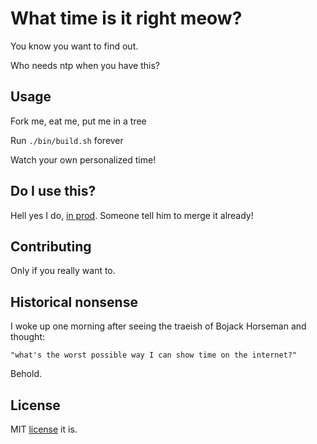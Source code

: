 # What time is it right meow?

You know you want to find out.

Who needs ntp when you have this?

## Usage

Fork me, eat me, put me in a tree

Run `./bin/build.sh` forever

Watch your own personalized time!

## Do I use this?

Hell yes I do, [in prod](https://github.com/naftulikay/ansible-role-time/pull/7). Someone tell him to merge it already!

## Contributing

Only if you really want to.

## Historical nonsense

I woke up one morning after seeing the traeish of Bojack Horseman and thought:

```thoughts
"what's the worst possible way I can show time on the internet?"
```

Behold.

## License

MIT [license](LICENSE) it is.
